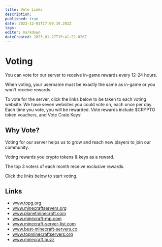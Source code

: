 ```yaml
---
title: Vote Links
description: 
published: true
date: 2023-12-01T17:09:19.202Z
tags: 
editor: markdown
dateCreated: 2023-01-27T15:41:22.026Z
---
```


# Voting 

You can vote for our server to receive in-game rewards every 12-24 hours.

When voting, your username must be exactly the same as in-game or you won't receive rewards.

To vote for the server, click the links below to be taken to each voting website. We have seven websites you could vote on, each once per day. Each time you vote, you will be rewarded. Vote rewards include $CRYPTO token vouchers, and Vote Crate Keys!


## Why Vote?

Voting for our server helps us to grow and reach new players to join our community.

Voting rewards you crypto tokens & keys as a reward.

The top 3 voters of each month receive exclusive rewards.

Click the links below to start voting.

## Links
- <a href="https://topg.org/minecraft-servers/server-643913">www.topg.org</a>
- <a href="https://minecraftservers.org/vote/636486">www.minecraftservers.org</a>
- <a href="https://www.planetminecraft.com/server/the-sewer-side/vote/">www.planetminecraft.com</a>
- <a href="https://minecraft-mp.com/server/310091/vote/">www.minecraft-mp.com</a>
- <a href="https://minecraft-server-list.com/server/488106/vote/">www.minecraft-server-list.com</a>
- <a href="https://best-minecraft-servers.co/server-the-sewer-side.8191/vote">www.best-minecraft-servers.co</a>
- <a href="http://topminecraftservers.org/vote/27624">www.topminecraftservers.org</a>
- <a href="https://minecraft.buzz/vote/7329">www.minecraft.buzz </a> 